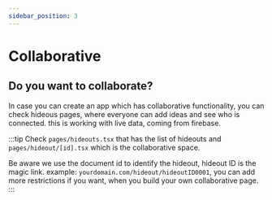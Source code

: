 ```yaml
---
sidebar_position: 3
---
```


# Collaborative 

<h2>Do you want to collaborate?</h2>

In case you can create an app which has collaborative functionality, you can check hideous pages, where everyone can add ideas 
and see who is connected. this is working with live data, coming from firebase.

:::tip
Check `pages/hideouts.tsx` that has the list of hideouts and `pages/hideout/[id].tsx` which is the collaborative space.

Be aware we use the document id to identify the hideout, hideout ID is the magic link. example: `yourdomain.com/hideout/hideoutID0001`, you can add 
more restrictions if you want, when you build your own collaborative page.
:::

